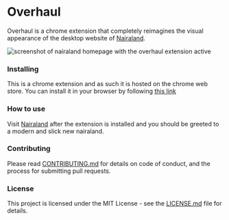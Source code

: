 # Overhaul

Overhaul is a chrome extension that completely reimagines the visual appearance
of the desktop website of [Nairaland](http://nairaland.com).

![screenshot of nairaland homepage with the overhaul extension active](https://image.ibb.co/cUNJHT/Screen_Shot_2018_07_10_at_2_03_59_PM.png)

### Installing

This is a chrome extension and as such it is hosted on the chrome web store.
You can install it in your browser by following [this link](https://chrome.google.com/webstore/detail/overhaul/kjdbdpkckfgllioaiflocedlaeilccfk?hl=en-GB&gl=001&authuser=1)

### How to use

Visit [Nairaland](http://nairaland.com) after the extension is installed and you
should be greeted to a modern and slick new nairaland.

### Contributing

Please read [CONTRIBUTING.md](https://github.com/blueyedgeek/overhaul/blob/master/CONTRIBUTING.md)
for details on code of conduct, and the process for submitting pull requests.


### License

This project is licensed under the MIT License -
see the [LICENSE.md](https://github.com/blueyedgeek/overhaul/blob/master/LICENSE.md)
file for details.
